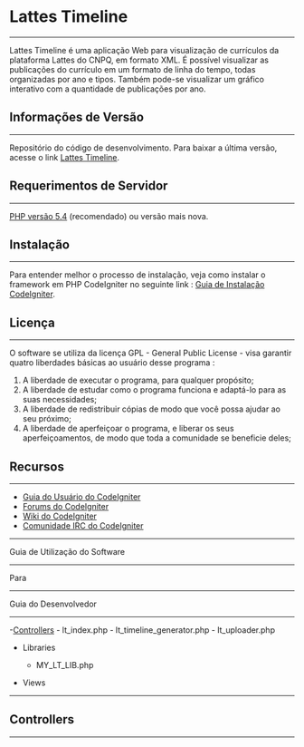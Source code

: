 # Lattes Timeline
*****************

Lattes Timeline é uma aplicação Web para visualização de currículos da plataforma Lattes do CNPQ, em formato XML.
É possível visualizar as publicações do currículo em um formato de linha do tempo, todas organizadas por ano e tipos.
Também pode-se visualizar um gráfico interativo com a quantidade de publicações por ano.


## Informações de Versão
************************

Repositório do código de desenvolvimento. Para baixar a última versão,
acesse o link [Lattes Timeline](https://bitbucket.org/GShiki/lattes-timeline).


## Requerimentos de Servidor
****************************

[PHP versão 5.4](https://www.php.net/) (recomendado) ou versão mais nova.


## Instalação
*************

Para entender melhor o processo de instalação, veja como instalar o framework em PHP CodeIgniter no 
seguinte link : [Guia de Instalação CodeIgniter](http://www.codeigniter.com/user_guide/installation/index.html).


## Licença
**********

O software se utiliza da licença GPL - General Public License - visa garantir quatro liberdades básicas ao usuário desse programa :

1) A liberdade de executar o programa, para qualquer propósito;
2) A liberdade de estudar como o programa funciona e adaptá-lo para as suas necessidades;
3) A liberdade de redistribuir cópias de modo que você possa ajudar ao seu próximo;
4) A liberdade de aperfeiçoar o programa, e liberar os seus aperfeiçoamentos, de modo que toda a comunidade se beneficie deles;


## Recursos
***********

-  [Guia do Usuário do CodeIgniter](http://www.codeigniter.com/docs)
-  [Forums do CodeIgniter](http://forum.codeigniter.com/)
-  [Wiki do CodeIgniter](https://github.com/bcit-ci/CodeIgniter/wiki)
-  [Comunidade IRC do CodeIgniter](http://www.codeigniter.com/irc)

******************************
Guia de Utilização do Software
******************************

Para 

*********************
Guia do Desenvolvedor
*********************

-[Controllers](#controllers)
	- lt_index.php
	- lt_timeline_generator.php
	- lt_uploader.php

- Libraries
	- MY_LT_LIB.php

- Views

--------------
## <a id="controllers">Controllers</a>
--------------


